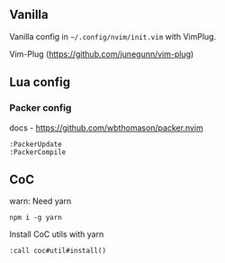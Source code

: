 
## Vanilla
Vanilla config in ```~/.config/nvim/init.vim``` with VimPlug.

Vim-Plug (https://github.com/junegunn/vim-plug)

## Lua config

### Packer config

docs - https://github.com/wbthomason/packer.nvim
```
:PackerUpdate
:PackerCompile
```

## CoC
warn: Need yarn
```
npm i -g yarn
```

Install CoC utils with yarn

```
:call coc#util#install()
```
